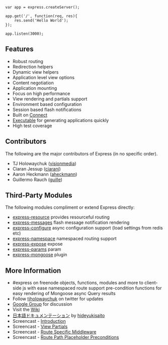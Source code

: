 
    var app = express.createServer();
    
    app.get('/', function(req, res){
        res.send('Hello World');
    });

    app.listen(3000);

## Features

  * Robust routing
  * Redirection helpers
  * Dynamic view helpers
  * Application level view options
  * Content negotiation
  * Application mounting
  * Focus on high performance
  * View rendering and partials support
  * Environment based configuration
  * Session based flash notifications
  * Built on [Connect](http://github.com/senchalabs/connect)
  * [Executable](executable.html) for generating applications quickly
  * High test coverage

## Contributors

The following are the major contributors of Express (in no specific order).

  * TJ Holowaychuk ([visionmedia](http://github.com/visionmedia))
  * Ciaran Jessup ([ciaranj](http://github.com/ciaranj))
  * Aaron Heckmann ([aheckmann](http://github.com/aheckmann))
  * Guillermo Rauch ([guille](http://github.com/guille))

## Third-Party Modules

The following modules compliment or extend Express directly:

  * [express-resource](http://github.com/visionmedia/express-resource) provides resourceful routing
  * [express-messages](http://github.com/visionmedia/express-messages) flash message notification rendering
  * [express-configure](http://github.com/visionmedia/express-configuration) async configuration support (load settings from redis etc)
  * [express-namespace](http://github.com/visionmedia/express-namespace) namespaced routing support
  * [express-expose](http://github.com/visionmedia/express-expose) expose 
  * [express-params](https://github.com/visionmedia/express-params) param 
  * [express-mongoose](https://github.com/LearnBoost/express-mongoose) plugin 

## More Information

  * #express on freenode
objects, functions, modules and more to client-side js with ease
namespaced route support
pre-condition functions
for easy rendering of Mongoose async Query results
  * Follow [tjholowaychuk](http://twitter.com/tjholowaychuk) on twitter for updates
  * [Google Group](http://groups.google.com/group/express-js) for discussion
  * Visit the [Wiki](http://github.com/visionmedia/express/wiki)
  * [日本語ドキュメンテーション](http://hideyukisaito.com/doc/expressjs/) by [hideyukisaito](https://github.com/hideyukisaito)
  * Screencast - [Introduction](http://bit.ly/eRYu0O)
  * Screencast - [View Partials](http://bit.ly/dU13Fx)
  * Screencast - [Route Specific Middleware](http://bit.ly/hX4IaH)
  * Screencast - [Route Path Placeholder Preconditions](http://bit.ly/eNqmVs)
